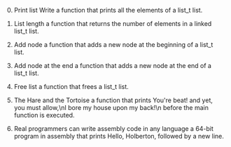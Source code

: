 0. Print list
Write a function that prints all the elements of a list_t list.

1. List length
a function that returns the number of elements in a linked list_t list.

2. Add node
a function that adds a new node at the beginning of a list_t list.

3. Add node at the end
a function that adds a new node at the end of a list_t list.

4. Free list
a function that frees a list_t list.

5. The Hare and the Tortoise
a function that prints You're beat! and yet, you must allow,\nI bore my house upon my back!\n before the main function is executed.

6. Real programmers can write assembly code in any language
a 64-bit program in assembly that prints Hello, Holberton, followed by a new line.